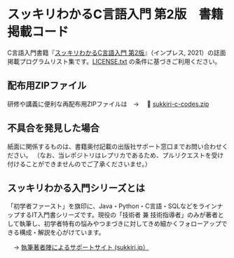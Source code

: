 # スッキリわかるC言語入門 第2版　書籍掲載コード

C言語入門書籍『[スッキリわかるC言語入門 第2版](https://sukkiri.jp/books/sukkiri_c2)』（インプレス, 2021）の誌面掲載プログラムリスト集です。[LICENSE.txt](https://github.com/miyabilink/sukkiri-c2-codes/raw/main/LICENSE.txt) の条件に基づきご利用ください。  

## 配布用ZIPファイル
研修や講義に便利な再配布用ZIPファイルは　→ 　🎁 [sukkiri-c-codes.zip](https://github.com/miyabilink/sukkiri-c2-codes/releases/latest/download/sukkiri-c2-codes.zip)

## 不具合を発見した場合
紙面に関係するものは、書籍奥付記載の出版社サポート窓口までお問い合わせください。
（なお、当レポジトリはレプリカであるため、プルリクエストを受け付けることができませんのでご了承くださいませ。）

## スッキリわかる入門シリーズとは
「初学者ファースト」を旗印に、Java・Python・C言語・SQLなどをラインナップするIT入門書シリーズです。現役の「技術者 兼 技術指導者」のみが著者として執筆し、初学者特有の悩みやつまづきに対してきめ細かくフォローアップできる構成・解説を心がけています。

　→ [執筆著者陣によるサポートサイト (sukkiri.jp）](https://sukkiri.jp/)
